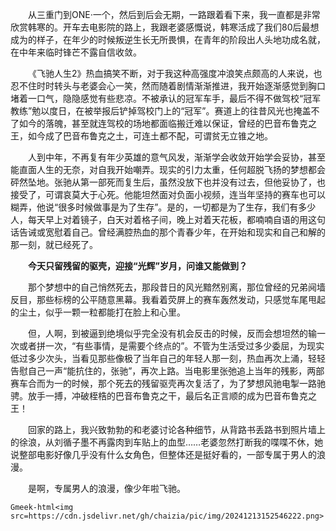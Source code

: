&emsp;&emsp;从三重门到ONE·一个，然后到后会无期，一路跟着看下来，我一直都是非常欣赏韩寒的。开车去电影院的路上，我跟老婆感慨说，韩寒活成了我们80后最想成为的样子，在年少的时候叛逆生长无所畏惧，在青年的阶段出人头地功成名就，在中年来临时锋芒不露自信收敛。

&emsp;&emsp;《飞驰人生2》热血搞笑不断，对于我这种高强度冲浪笑点颇高的人来说，也忍不住时时转头与老婆会心一笑，然而随着剧情渐渐推进，我开始逐渐感觉到胸口堵着一口气，隐隐感觉有些悲凉。不被承认的冠军车手，最后不得不做驾校“冠军教练”勉以度日，在被举报后铲掉驾校门上的“冠军”。赛道上的往昔风光也掩盖不了如今的落魄，甚至就连驾校的场地都面临搬迁难以保证，曾经的巴音布鲁克之王，如今成了巴音布鲁克之土，可连土都不配，可谓贫无立锥之地。

&emsp;&emsp;人到中年，不再复有年少英雄的意气风发，渐渐学会收敛开始学会妥协，甚至能直面人生的无奈，对自我开始嘲弄。现实的引力太重，任何超脱飞扬的梦想都会砰然坠地。张驰从第一部死而复生后，虽然没放下也并没有过去，但他妥协了，也接受了，可谓哀莫大于心死。他能坦然面对负面小视频，连当年坚持的赛车也可以糊弄，他说“很多时候做事是为了生存”。是的，一切都是为了生存，我们有多少人，每天早上对着镜子，白天对着格子间，晚上对着天花板，都喃喃自语的用这句话告诫或宽慰着自己。曾经满腔热血的那个青春少年，在开始和现实和自己和解的那一刻，就已经死了。

&emsp;&emsp;**今天只留残留的驱壳，迎接“光辉”岁月，问谁又能做到？**

&emsp;&emsp;那个梦想中的自己悄然死去，那段昔日的风光黯然别离，那位曾经的兄弟阋墙反目，那些标榜的公平随意黑幕。我看着荧屏上的赛车轰然发动，只感觉车尾甩起的尘土，似乎一颗一粒都能打在脸上和心里。

&emsp;&emsp;但，人啊，到被逼到绝境似乎完全没有机会反击的时候，反而会想坦然的输一次或者拼一次，“有些事情，是需要个终点的”。不管为生活受过多少委屈，为现实低过多少次头，当看见那些像极了当年自己的年轻人那一刻，热血再次上涌，轻轻告慰自己一声“能抗住的，张驰”，再次上路。当电影里张弛追上当年的残影，两部赛车合而为一的时候，那个死去的残留驱壳再次复活了，为了梦想风驰电掣一路驰骋。放手一搏，冲破桎梏的巴音布鲁克之干，最后名正言顺的成为巴音布鲁克之王！

&emsp;&emsp;回家的路上，我兴致勃勃的和老婆讨论各种细节，从背路书丢路书到照片墙上的徐浪，从刘循子墨不再露肉到车贴上的血型……老婆忽然打断我的喋喋不休，她说整部电影好像几乎没有什么女角色，但整体还是挺好看的，一部专属于男人的浪漫。

&emsp;&emsp;是啊，专属男人的浪漫，像少年啦飞驰。

`Gmeek-html<img src=https://cdn.jsdelivr.net/gh/chaizia/pic/img/20241213152546222.png>`


<!-- ##{"timestamp":1708079192}## -->